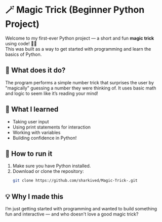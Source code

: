 # 🪄 Magic Trick (Beginner Python Project)

Welcome to my first-ever Python project — a short and fun **magic trick** using code! 🎩✨  
This was built as a way to get started with programming and learn the basics of Python.

## 🔮 What does it do?

The program performs a simple number trick that surprises the user by "magically" guessing a number they were thinking of. It uses basic math and logic to seem like it’s reading your mind!

## 🧠 What I learned

- Taking user input
- Using print statements for interaction
- Working with variables
- Building confidence in Python!

## 🚀 How to run it

1. Make sure you have Python installed.
2. Download or clone the repository:
   ```bash
   git clone https://github.com/sharkived/Magic-Trick-.git
   
## 💡 Why I made this

I’m just getting started with programming and wanted to build something fun and interactive — and who doesn't love a good magic trick?
